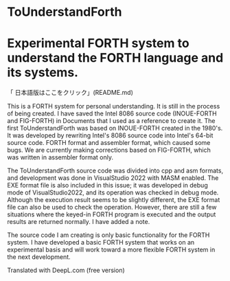 # ToUnderstandForth  
# Experimental FORTH system to understand the FORTH language and its systems.  
  
「 日本語版はここをクリック」(README.md)   
  
This is a FORTH system for personal understanding. It is still in the process of being created.
I have saved the Intel 8086 source code (INOUE-FORTH and FIG-FORTH) in Documents that I used as a reference to create it. The first ToUnderstandForth was based on INOUE-FORTH created in the 1980's. It was developed by rewriting Intel's 8086 source code into Intel's 64-bit source code. FORTH format and assembler format, which caused some bugs. We are currently making corrections based on FIG-FORTH, which was written in assembler format only.

The ToUnderstandForth source code was divided into cpp and asm formats, and development was done in VisualStudio 2022 with MASM enabled. The EXE format file is also included in this issue; it was developed in debug mode of VisualStudio2022, and its operation was checked in debug mode. Although the execution result seems to be slightly different, the EXE format file can also be used to check the operation. However, there are still a few situations where the keyed-in FORTH program is executed and the output results are returned normally. I have added a note.

The source code I am creating is only basic functionality for the FORTH system. I have developed a basic FORTH system that works on an experimental basis and will work toward a more flexible FORTH system in the next development.

Translated with DeepL.com (free version)
